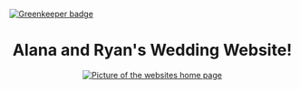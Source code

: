 
[![Greenkeeper badge](https://badges.greenkeeper.io/YurkaninRyan/clerkanin.svg)](https://greenkeeper.io/)

<h1 align="center">
  Alana and Ryan's Wedding Website!
</h1>


<p align="center">
  <a href="https://clerkanin.com">
    <img alt="Picture of the websites home page" src="https://user-images.githubusercontent.com/8742831/74092271-875cb500-4a8f-11ea-8417-6a16c6d31d09.png" />
  </a>
</p>
